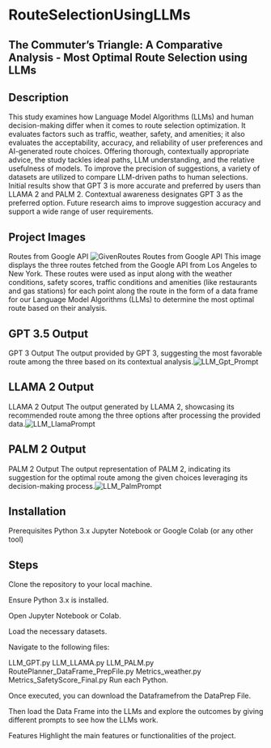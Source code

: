 # RouteSelectionUsingLLMs
## The Commuter’s Triangle: A Comparative Analysis - Most Optimal Route Selection using LLMs
## Description
This study examines how Language Model Algorithms (LLMs) and human decision-making differ when it comes to route selection optimization. It evaluates factors such as traffic, weather, safety, and amenities; it also evaluates the acceptability, accuracy, and reliability of user preferences and AI-generated route choices. Offering thorough, contextually appropriate advice, the study tackles ideal paths, LLM understanding, and the relative usefulness of models. To improve the precision of suggestions, a variety of datasets are utilized to compare LLM-driven paths to human selections. Initial results show that GPT 3 is more accurate and preferred by users than LLAMA 2 and PALM 2. Contextual awareness designates GPT 3 as the preferred option. Future research aims to improve suggestion accuracy and support a wide range of user requirements.

## Project Images

Routes from Google API ![GivenRoutes](https://github.com/user-attachments/assets/55ed419d-159a-43c4-ac2e-1f921a098843)
Routes from Google API This image displays the three routes fetched from the Google API from Los Angeles to New York. These routes were used as input along with the weather conditions, safety scores, traffic conditions and amenities (like restaurants and gas stations) for each point along the route in the form of a data frame for our Language Model Algorithms (LLMs) to determine the most optimal route based on their analysis.

## GPT 3.5 Output
GPT 3 Output The output provided by GPT 3, suggesting the most favorable route among the three based on its contextual analysis.![LLM_Gpt_Prompt](https://github.com/user-attachments/assets/eabccb14-7115-4da7-bc54-b5376e645c54)


## LLAMA 2 Output
LLAMA 2 Output The output generated by LLAMA 2, showcasing its recommended route among the three options after processing the provided data.![LLM_LlamaPrompt](https://github.com/user-attachments/assets/f4514e3d-09e3-4045-8726-f4cab81a2a23)


## PALM 2 Output
PALM 2 Output The output representation of PALM 2, indicating its suggestion for the optimal route among the given choices leveraging its decision-making process.![LLM_PalmPrompt](https://github.com/user-attachments/assets/4d5c3890-a74e-4d01-936c-7ce1a509e1f8)


## Installation
Prerequisites
Python 3.x
Jupyter Notebook or Google Colab (or any other tool)
## Steps
Clone the repository to your local machine.

Ensure Python 3.x is installed.

Open Jupyter Notebook or Colab.

Load the necessary datasets.

Navigate to the following files:

LLM_GPT.py
LLM_LLAMA.py
LLM_PALM.py
RoutePlanner_DataFrame_PrepFile.py
Metrics_weather.py
Metrics_SafetyScore_Final.py
Run each Python.

Once executed, you can download the Dataframefrom the DataPrep File.

Then load the Data Frame into the LLMs and explore the outcomes by giving different prompts to see how the LLMs work.

Features
Highlight the main features or functionalities of the project.
